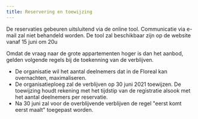 ```yaml
---
title: Reservering en toewijzing
---
```


De reservaties gebeuren uitsluitend via de online tool.  Communicatie via e-mail zal niet behandeld worden.  De tool zal beschikbaar zijn op de website vanaf 15 juni om 20u

Omdat de vraag naar de grote appartementen hoger is dan het aanbod, gelden volgende regels bij de toekenning van de verblijven.

 - De organisatie wil het aantal deelnemers dat in de Floreal kan overnachten, maximaliseren.
 - De organisatieploeg zal de verblijven op 30 juni 2021 toewijzen. De toewijzing houdt rekening met het  tijdstip van de registratie alsook met het aantal deelnemers per reservatie.
 - Na 30 juni zal voor de overblijvende verblijven de regel "eerst komt eerst maalt" toegepast worden.
